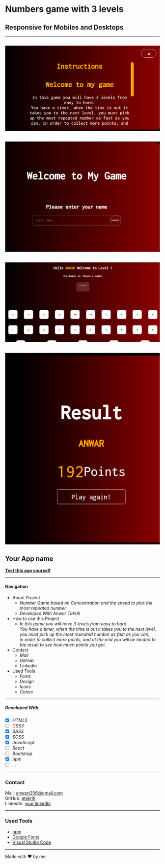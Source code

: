 # Numbers game with 3 levels

## Responsive for Mobiles and Desktops

---

## ![1](./src/images/1.png)

## ![2](./src/images/2.png)

## ![3](./src/images/3.png)

## ![4](./src/images/4.png)

## Your App name

**[Test this app yourself](https://atakriti.github.io/number-game/)**

---

#### Navigation

- About Project
  - _Number Game based on Concentration and the speed to pick the most repeated number_
  - _Developed With Anwar Takriti_
- How to use this Project
  - _In this game you will have 3 levels from easy to hard. <br>
    You have a timer, when the time is out it takes you to the next level, you must pick up the most repeated number as fast as you can,  
     in order to collect more points, and at the end you will be landed to the result to see how much points you got._
- Contact
  - _Mail_
  - _GitHub_
  - _LinkedIn_
- Used Tools
  - _Fonts_
  - _Design_
  - _Icons_
  - _Colors_

---


##### Developed With

- [x] _HTML5_
- [ ] _CSS3_
- [x] _SASS_
- [x] _SCSS_
- [x] _JavaScript_
- [ ] _React_
- [ ] _Bootstrap_
- [x] _npm_
- [ ] _..._

---

### Contact

Mail: <anwart256@gmail.com><br>
GitHub: [atakriti](https://github.com/atakriti)<br>
LinkedIn: [your linkedIn](#)

---

### Used Tools

- [npm](https://www.npmjs.com/)
- [Google Fonts](https://fonts.google.com/)
- [Visual Studio Code](https://code.visualstudio.com/)

---

Made with ❤️ by me
